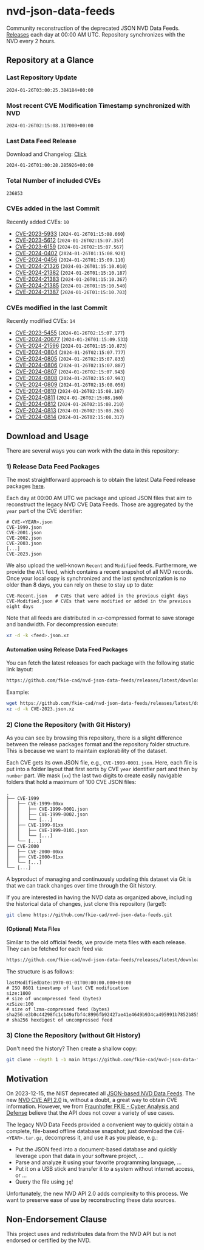 # nvd-json-data-feeds

Community reconstruction of the deprecated JSON NVD Data Feeds. 
[Releases](https://github.com/fkie-cad/nvd-json-data-feeds/releases/latest) each day at 00:00 AM UTC.
Repository synchronizes with the NVD every 2 hours.

## Repository at a Glance

### Last Repository Update

```plain
2024-01-26T03:00:25.384184+00:00
```

### Most recent CVE Modification Timestamp synchronized with NVD

```plain
2024-01-26T02:15:08.317000+00:00
```

### Last Data Feed Release

Download and Changelog: [Click](https://github.com/fkie-cad/nvd-json-data-feeds/releases/latest)

```plain
2024-01-26T01:00:28.285926+00:00
```

### Total Number of included CVEs

```plain
236853
```

### CVEs added in the last Commit

Recently added CVEs: `10`

* [CVE-2023-5933](CVE-2023/CVE-2023-59xx/CVE-2023-5933.json) (`2024-01-26T01:15:08.660`)
* [CVE-2023-5612](CVE-2023/CVE-2023-56xx/CVE-2023-5612.json) (`2024-01-26T02:15:07.357`)
* [CVE-2023-6159](CVE-2023/CVE-2023-61xx/CVE-2023-6159.json) (`2024-01-26T02:15:07.567`)
* [CVE-2024-0402](CVE-2024/CVE-2024-04xx/CVE-2024-0402.json) (`2024-01-26T01:15:08.920`)
* [CVE-2024-0456](CVE-2024/CVE-2024-04xx/CVE-2024-0456.json) (`2024-01-26T01:15:09.110`)
* [CVE-2024-21326](CVE-2024/CVE-2024-213xx/CVE-2024-21326.json) (`2024-01-26T01:15:10.010`)
* [CVE-2024-21382](CVE-2024/CVE-2024-213xx/CVE-2024-21382.json) (`2024-01-26T01:15:10.187`)
* [CVE-2024-21383](CVE-2024/CVE-2024-213xx/CVE-2024-21383.json) (`2024-01-26T01:15:10.367`)
* [CVE-2024-21385](CVE-2024/CVE-2024-213xx/CVE-2024-21385.json) (`2024-01-26T01:15:10.540`)
* [CVE-2024-21387](CVE-2024/CVE-2024-213xx/CVE-2024-21387.json) (`2024-01-26T01:15:10.703`)


### CVEs modified in the last Commit

Recently modified CVEs: `14`

* [CVE-2023-5455](CVE-2023/CVE-2023-54xx/CVE-2023-5455.json) (`2024-01-26T02:15:07.177`)
* [CVE-2024-20677](CVE-2024/CVE-2024-206xx/CVE-2024-20677.json) (`2024-01-26T01:15:09.533`)
* [CVE-2024-21596](CVE-2024/CVE-2024-215xx/CVE-2024-21596.json) (`2024-01-26T01:15:10.873`)
* [CVE-2024-0804](CVE-2024/CVE-2024-08xx/CVE-2024-0804.json) (`2024-01-26T02:15:07.777`)
* [CVE-2024-0805](CVE-2024/CVE-2024-08xx/CVE-2024-0805.json) (`2024-01-26T02:15:07.833`)
* [CVE-2024-0806](CVE-2024/CVE-2024-08xx/CVE-2024-0806.json) (`2024-01-26T02:15:07.887`)
* [CVE-2024-0807](CVE-2024/CVE-2024-08xx/CVE-2024-0807.json) (`2024-01-26T02:15:07.943`)
* [CVE-2024-0808](CVE-2024/CVE-2024-08xx/CVE-2024-0808.json) (`2024-01-26T02:15:07.993`)
* [CVE-2024-0809](CVE-2024/CVE-2024-08xx/CVE-2024-0809.json) (`2024-01-26T02:15:08.050`)
* [CVE-2024-0810](CVE-2024/CVE-2024-08xx/CVE-2024-0810.json) (`2024-01-26T02:15:08.107`)
* [CVE-2024-0811](CVE-2024/CVE-2024-08xx/CVE-2024-0811.json) (`2024-01-26T02:15:08.160`)
* [CVE-2024-0812](CVE-2024/CVE-2024-08xx/CVE-2024-0812.json) (`2024-01-26T02:15:08.210`)
* [CVE-2024-0813](CVE-2024/CVE-2024-08xx/CVE-2024-0813.json) (`2024-01-26T02:15:08.263`)
* [CVE-2024-0814](CVE-2024/CVE-2024-08xx/CVE-2024-0814.json) (`2024-01-26T02:15:08.317`)


## Download and Usage

There are several ways you can work with the data in this repository:

### 1) Release Data Feed Packages

The most straightforward approach is to obtain the latest Data Feed release packages [here](https://github.com/fkie-cad/nvd-json-data-feeds/releases/latest).

Each day at 00:00 AM UTC we package and upload JSON files that aim to reconstruct the legacy NVD CVE Data Feeds.
Those are aggregated by the `year` part of the CVE identifier:

```
# CVE-<YEAR>.json
CVE-1999.json
CVE-2001.json
CVE-2002.json
CVE-2003.json
[...]
CVE-2023.json
```

We also upload the well-known `Recent` and `Modified` feeds.
Furthermore, we provide the `All` feed, which contains a recent snapshot of all NVD records.
Once your local copy is synchronized and the last synchronization is no older than 8 days, you can rely on these to stay up to date:

```plain
CVE-Recent.json   # CVEs that were added in the previous eight days
CVE-Modified.json # CVEs that were modified or added in the previous eight days
```

Note that all feeds are distributed in `xz`-compressed format to save storage and bandwidth.
For decompression execute:

```sh
xz -d -k <feed>.json.xz
```


#### Automation using Release Data Feed Packages

You can fetch the latest releases for each package with the following static link layout:

```sh
https://github.com/fkie-cad/nvd-json-data-feeds/releases/latest/download/CVE-<YEAR>.json.xz
```

Example:

```sh
wget https://github.com/fkie-cad/nvd-json-data-feeds/releases/latest/download/CVE-2023.json.xz
xz -d -k CVE-2023.json.xz
```



### 2) Clone the Repository (with Git History)

As you can see by browsing this repository, there is a slight difference between the release packages format and the repository folder structure.
This is because we want to maintain explorability of the dataset.

Each CVE gets its own JSON file, e.g., `CVE-1999-0001.json`.
Here, each file is put into a folder layout that first sorts by CVE `year` identifier part and then by `number` part.
We mask (`xx`) the last two digits to create easily navigable folders that hold a maximum of 100 CVE JSON files:

```plain
.
├── CVE-1999
│   ├── CVE-1999-00xx
│   │   ├── CVE-1999-0001.json
│   │   ├── CVE-1999-0002.json
│   │   └── [...]
│   ├── CVE-1999-01xx
│   │   ├── CVE-1999-0101.json
│   │   └── [...]
│   └── [...]
├── CVE-2000
│   ├── CVE-2000-00xx
│   ├── CVE-2000-01xx
│   └── [...]
└── [...]
```

A byproduct of managing and continuously updating this dataset via Git is that we can track changes over time through the Git history.

If you are interested in having the NVD data as organized above, including the historical data of changes, just clone this repository (large!):

```sh
git clone https://github.com/fkie-cad/nvd-json-data-feeds.git
```

#### (Optional) Meta Files

Similar to the old official feeds, we provide meta files with each release. They can be fetched for each feed via:

```sh
https://github.com/fkie-cad/nvd-json-data-feeds/releases/latest/download/CVE-<YEAR>.meta
```

The structure is as follows:

```plain
lastModifiedDate:1970-01-01T00:00:00.000+00:00                          # ISO 8601 timestamp of last CVE modification
size:1000                                                               # size of uncompressed feed (bytes)
xzSize:100                                                              # size of lzma-compressed feed (bytes)
sha256:e3b0c44298fc1c149afbf4c8996fb92427ae41e4649b934ca495991b7852b855 # sha256 hexdigest of uncompressed feed
```


### 3) Clone the Repository (without Git History)

Don't need the history? Then create a shallow copy:

```sh
git clone --depth 1 -b main https://github.com/fkie-cad/nvd-json-data-feeds.git
```

## Motivation

On 2023-12-15, the NIST deprecated all [JSON-based NVD Data Feeds](https://nvd.nist.gov/vuln/data-feeds#divRetirementBanner-1).
The new [NVD CVE API 2.0](https://nvd.nist.gov/developers/vulnerabilities) is, without a doubt, a great way to obtain CVE information.
However, we from [Fraunhofer FKIE - Cyber Analysis and Defense](https://www.fkie.fraunhofer.de/en/departments/cad.html) believe that the API does not cover a variety of use cases.

The legacy NVD Data Feeds provided a convenient way to quickly obtain a complete, file-based offline database snapshot; just download the `CVE-<YEAR>.tar.gz`, decompress it, and use it as you please, e.g.:

* Put the JSON feed into a document-based database and quickly leverage upon that data in your software project, ...
* Parse and analyze it using your favorite programming language, ...
* Put it on a USB stick and transfer it to a system without internet access, or ...
* Query the file using `jq`!

Unfortunately, the new NVD API 2.0 adds complexity to this process.
We want to preserve ease of use by reconstructing these data sources.

## Non-Endorsement Clause

This project uses and redistributes data from the NVD API but is not endorsed or certified by the NVD.
